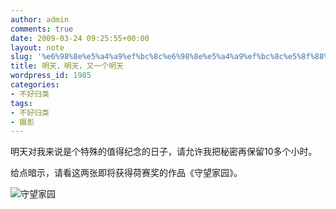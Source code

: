 ```yaml
---
author: admin
comments: true
date: 2009-03-24 09:25:55+00:00
layout: note
slug: '%e6%98%8e%e5%a4%a9%ef%bc%8c%e6%98%8e%e5%a4%a9%ef%bc%8c%e5%8f%88%e4%b8%80%e4%b8%aa%e6%98%8e%e5%a4%a9'
title: 明天，明天，又一个明天
wordpress_id: 1985
categories:
- 不好归类
tags:
- 不好归类
- 摄影
---
```


明天对我来说是个特殊的值得纪念的日子，请允许我把秘密再保留10多个小时。

给点暗示，请看这两张即将获得荷赛奖的作品《守望家园》。

![守望家园](http://farm4.static.flickr.com/3565/3382012356_b1d6eaa9a1.jpg?v=0)



